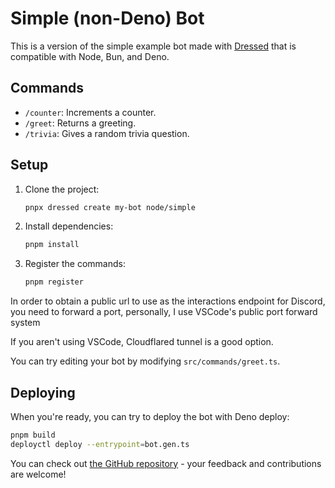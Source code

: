 # Simple (non-Deno) Bot

This is a version of the simple example bot made with
[Dressed](https://dressed.vercel.app) that is compatible with Node,
Bun, and Deno.

## Commands

- `/counter`: Increments a counter.
- `/greet`: Returns a greeting.
- `/trivia`: Gives a random trivia question.

## Setup

1. Clone the project:
   ```sh
   pnpx dressed create my-bot node/simple
   ```

2. Install dependencies:
   ```sh
   pnpm install
   ```

3. Register the commands:
   ```sh
   pnpm register
   ```

In order to obtain a public url to use as the interactions endpoint for Discord,
you need to forward a port, personally, I use VSCode's public port forward
system

If you aren't using VSCode, Cloudflared tunnel is a good option.

You can try editing your bot by modifying `src/commands/greet.ts`.

## Deploying

When you're ready, you can try to deploy the bot with Deno deploy:

```sh
pnpm build
deployctl deploy --entrypoint=bot.gen.ts
```

You can check out
[the GitHub repository](https://github.com/inbestigator/dressed) - your feedback
and contributions are welcome!
